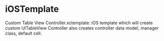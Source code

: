 # iOSTemplate

Custom Table View Controller.xctemplate: iOS template which will create custom UITableView Controller also creates controller data model, manager class, default cell.

